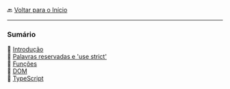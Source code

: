 🔙 [Voltar para o Início](https://github.com/4L1C3-R4BB1T/estudos "Voltar para o Início")

---

### Sumário
🔸 [Introdução](https://github.com/4L1C3-R4BB1T/estudos/blob/main/javascript/_arquivos/introducao.md)  
🔸 [Palavras reservadas e 'use strict'](https://github.com/4L1C3-R4BB1T/estudos/blob/main/javascript/_arquivos/palavras_reservadas.md)  
🔸 [Funções](https://github.com/4L1C3-R4BB1T/estudos/blob/main/javascript/_arquivos/funcoes.md)  
🔸 [DOM](https://github.com/4L1C3-R4BB1T/estudos/blob/main/javascript/_arquivos/dom.md)  
🔸 [TypeScript](https://github.com/4L1C3-R4BB1T/estudos/blob/main/javascript/_arquivos/typescript_introducao.md)  
